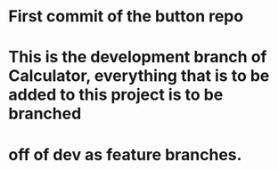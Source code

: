 # First commit of the button repo
# This is the development branch of Calculator, everything that is to be added to this project is to be branched
# off of dev as feature branches.
